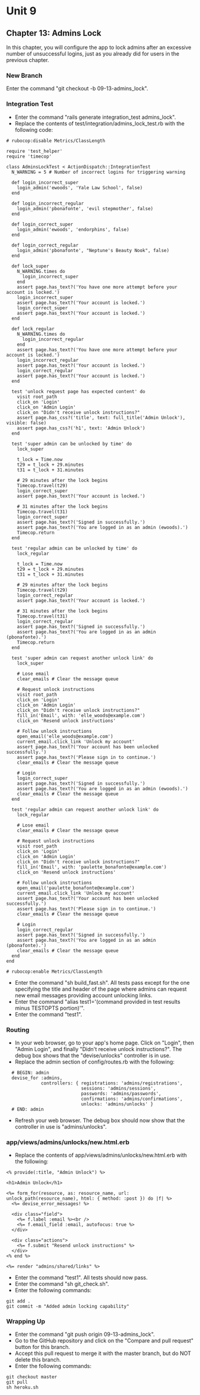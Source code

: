 # Unit 9
## Chapter 13: Admins Lock
In this chapter, you will configure the app to lock admins after an excessive number of unsuccessful logins, just as you already did for users in the previous chapter.

### New Branch
Enter the command "git checkout -b 09-13-admins_lock".

### Integration Test
* Enter the command "rails generate integration_test admins_lock".
* Replace the contents of test/integration/admins_lock_test.rb with the following code:
```
# rubocop:disable Metrics/ClassLength

require 'test_helper'
require 'timecop'

class AdminsLockTest < ActionDispatch::IntegrationTest
  N_WARNING = 5 # Number of incorrect logins for triggering warning

  def login_incorrect_super
    login_admin('ewoods', 'Yale Law School', false)
  end

  def login_incorrect_regular
    login_admin('pbonafonte', 'evil stepmother', false)
  end

  def login_correct_super
    login_admin('ewoods', 'endorphins', false)
  end

  def login_correct_regular
    login_admin('pbonafonte', "Neptune's Beauty Nook", false)
  end

  def lock_super
    N_WARNING.times do
      login_incorrect_super
    end
    assert page.has_text?('You have one more attempt before your account is locked.')
    login_incorrect_super
    assert page.has_text?('Your account is locked.')
    login_correct_super
    assert page.has_text?('Your account is locked.')
  end

  def lock_regular
    N_WARNING.times do
      login_incorrect_regular
    end
    assert page.has_text?('You have one more attempt before your account is locked.')
    login_incorrect_regular
    assert page.has_text?('Your account is locked.')
    login_correct_regular
    assert page.has_text?('Your account is locked.')
  end

  test 'unlock request page has expected content' do
    visit root_path
    click_on 'Login'
    click_on 'Admin Login'
    click_on "Didn't receive unlock instructions?"
    assert page.has_css?('title', text: full_title('Admin Unlock'), visible: false)
    assert page.has_css?('h1', text: 'Admin Unlock')
  end

  test 'super admin can be unlocked by time' do
    lock_super

    t_lock = Time.now
    t29 = t_lock + 29.minutes
    t31 = t_lock + 31.minutes

    # 29 minutes after the lock begins
    Timecop.travel(t29)
    login_correct_super
    assert page.has_text?('Your account is locked.')

    # 31 minutes after the lock begins
    Timecop.travel(t31)
    login_correct_super
    assert page.has_text?('Signed in successfully.')
    assert page.has_text?('You are logged in as an admin (ewoods).')
    Timecop.return
  end

  test 'regular admin can be unlocked by time' do
    lock_regular

    t_lock = Time.now
    t29 = t_lock + 29.minutes
    t31 = t_lock + 31.minutes

    # 29 minutes after the lock begins
    Timecop.travel(t29)
    login_correct_regular
    assert page.has_text?('Your account is locked.')

    # 31 minutes after the lock begins
    Timecop.travel(t31)
    login_correct_regular
    assert page.has_text?('Signed in successfully.')
    assert page.has_text?('You are logged in as an admin (pbonafonte).')
    Timecop.return
  end

  test 'super admin can request another unlock link' do
    lock_super

    # Lose email
    clear_emails # Clear the message queue

    # Request unlock instructions
    visit root_path
    click_on 'Login'
    click_on 'Admin Login'
    click_on "Didn't receive unlock instructions?"
    fill_in('Email', with: 'elle_woods@example.com')
    click_on 'Resend unlock instructions'

    # Follow unlock instructions
    open_email('elle_woods@example.com')
    current_email.click_link 'Unlock my account'
    assert page.has_text?('Your account has been unlocked successfully.')
    assert page.has_text?('Please sign in to continue.')
    clear_emails # Clear the message queue

    # Login
    login_correct_super
    assert page.has_text?('Signed in successfully.')
    assert page.has_text?('You are logged in as an admin (ewoods).')
    clear_emails # Clear the message queue
  end

  test 'regular admin can request another unlock link' do
    lock_regular

    # Lose email
    clear_emails # Clear the message queue

    # Request unlock instructions
    visit root_path
    click_on 'Login'
    click_on 'Admin Login'
    click_on "Didn't receive unlock instructions?"
    fill_in('Email', with: 'paulette_bonafonte@example.com')
    click_on 'Resend unlock instructions'

    # Follow unlock instructions
    open_email('paulette_bonafonte@example.com')
    current_email.click_link 'Unlock my account'
    assert page.has_text?('Your account has been unlocked successfully.')
    assert page.has_text?('Please sign in to continue.')
    clear_emails # Clear the message queue

    # Login
    login_correct_regular
    assert page.has_text?('Signed in successfully.')
    assert page.has_text?('You are logged in as an admin (pbonafonte).')
    clear_emails # Clear the message queue
  end
end

# rubocop:enable Metrics/ClassLength
```
* Enter the command "sh build_fast.sh".  All tests pass except for the one specifying the title and header of the page where admins can request new email messages providing account unlocking links.
* Enter the command "alias test1='(command provided in test results minus TESTOPTS portion)'".
* Enter the command "test1".

### Routing
* In your web browser, go to your app's home page.  Click on "Login", then "Admin Login", and finally "Didn't receive unlock instructions?".  The debug box shows that the "devise/unlocks" controller is in use.
* Replace the admin section of config/routes.rb with the following:
```
  # BEGIN: admin
  devise_for :admins,
             controllers: { registrations: 'admins/registrations',
                            sessions: 'admins/sessions',
                            passwords: 'admins/passwords',
                            confirmations: 'admins/confirmations',
                            unlocks: 'admins/unlocks' }
  # END: admin
```
* Refresh your web browser.  The debug box should now show that the controller in use is "admins/unlocks".

### app/views/admins/unlocks/new.html.erb
* Replace the contents of app/views/admins/unlocks/new.html.erb with the following:
```
<% provide(:title, "Admin Unlock") %>

<h1>Admin Unlock</h1>

<%= form_for(resource, as: resource_name, url: unlock_path(resource_name), html: { method: :post }) do |f| %>
  <%= devise_error_messages! %>

  <div class="field">
    <%= f.label :email %><br />
    <%= f.email_field :email, autofocus: true %>
  </div>

  <div class="actions">
    <%= f.submit "Resend unlock instructions" %>
  </div>
<% end %>

<%= render "admins/shared/links" %>
```
* Enter the command "test1".  All tests should now pass.
* Enter the command "sh git_check.sh".
* Enter the following commands:
```
git add .
git commit -m "Added admin locking capability"
```

### Wrapping Up
* Enter the command "git push origin 09-13-admins_lock".
* Go to the GitHub repository and click on the "Compare and pull request" button for this branch.
* Accept this pull request to merge it with the master branch, but do NOT delete this branch.
* Enter the following commands:
```
git checkout master
git pull
sh heroku.sh
```
